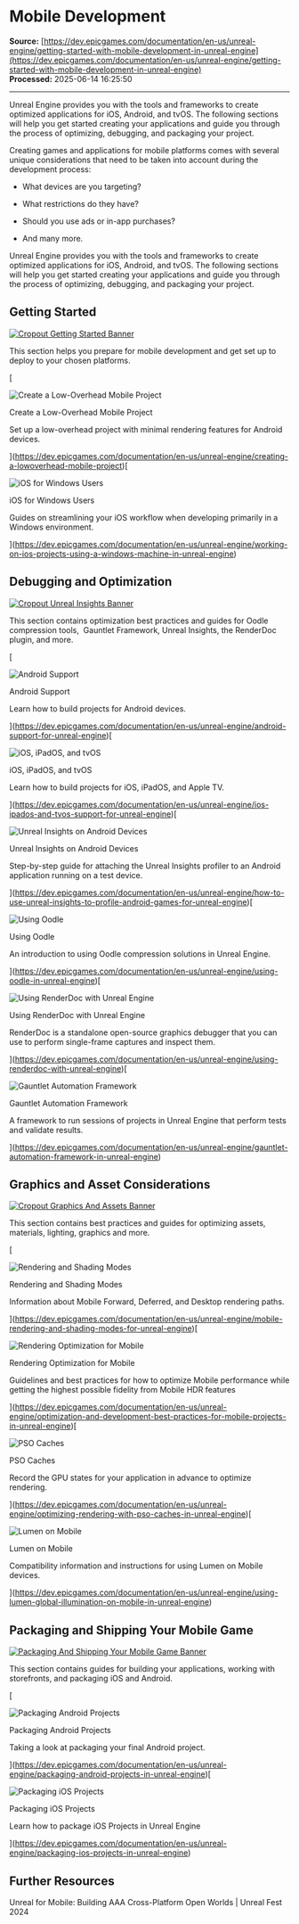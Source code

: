 # Mobile Development

**Source:** [https://dev.epicgames.com/documentation/en-us/unreal-engine/getting-started-with-mobile-development-in-unreal-engine](https://dev.epicgames.com/documentation/en-us/unreal-engine/getting-started-with-mobile-development-in-unreal-engine)  
**Processed:** 2025-06-14 16:25:50

---

Unreal Engine provides you with the tools and frameworks to create optimized applications for iOS, Android, and tvOS. The following sections will help you get started creating your applications and guide you through the process of optimizing, debugging, and packaging your project.

Creating games and applications for mobile platforms comes with several unique considerations that need to be taken into account during the development process:

-   What devices are you targeting?
    
-   What restrictions do they have?
    
-   Should you use ads or in-app purchases?
    
-   And many more.
    

Unreal Engine provides you with the tools and frameworks to create optimized applications for iOS, Android, and tvOS. The following sections will help you get started creating your applications and guide you through the process of optimizing, debugging, and packaging your project.

## Getting Started

[![Cropout Getting Started Banner](https://dev.epicgames.com/community/api/documentation/image/1583cc2b-da0b-42e5-9fbb-06aeba8b9fb1?resizing_type=fit)](https://dev.epicgames.com/community/api/documentation/image/1583cc2b-da0b-42e5-9fbb-06aeba8b9fb1?resizing_type=fit)

This section helps you prepare for mobile development and get set up to deploy to your chosen platforms.

[

![Create a Low-Overhead Mobile Project](images/static/document_list/empty_thumbnail.svg)

Create a Low-Overhead Mobile Project

Set up a low-overhead project with minimal rendering features for Android devices.





](https://dev.epicgames.com/documentation/en-us/unreal-engine/creating-a-lowoverhead-mobile-project)[

![iOS for Windows Users](https://dev.epicgames.com/community/api/documentation/image/3ae7daa2-eb37-4e3c-a2af-3fd39a00e036?resizing_type=fit&width=640&height=640)

iOS for Windows Users

Guides on streamlining your iOS workflow when developing primarily in a Windows environment.





](https://dev.epicgames.com/documentation/en-us/unreal-engine/working-on-ios-projects-using-a-windows-machine-in-unreal-engine)

## Debugging and Optimization

[![Cropout Unreal Insights Banner](https://dev.epicgames.com/community/api/documentation/image/06588c37-0292-4203-9386-669c26e3b085?resizing_type=fit)](https://dev.epicgames.com/community/api/documentation/image/06588c37-0292-4203-9386-669c26e3b085?resizing_type=fit)

This section contains optimization best practices and guides for Oodle compression tools,  Gauntlet Framework, Unreal Insights, the RenderDoc plugin, and more.

[

![Android Support](https://dev.epicgames.com/community/api/documentation/image/b53e76e9-1360-4e90-9973-366ebd48594e?resizing_type=fit&width=640&height=640)

Android Support

Learn how to build projects for Android devices.





](https://dev.epicgames.com/documentation/en-us/unreal-engine/android-support-for-unreal-engine)[

![iOS, iPadOS, and tvOS](https://dev.epicgames.com/community/api/documentation/image/504db56d-51d5-4607-a7c6-712e040e77bb?resizing_type=fit&width=640&height=640)

iOS, iPadOS, and tvOS

Learn how to build projects for iOS, iPadOS, and Apple TV.





](https://dev.epicgames.com/documentation/en-us/unreal-engine/ios-ipados-and-tvos-support-for-unreal-engine)[

![Unreal Insights on Android Devices](https://dev.epicgames.com/community/api/documentation/image/4941c26c-47bb-45c5-8cbf-de8d5f6c861a?resizing_type=fit&width=640&height=640)

Unreal Insights on Android Devices

Step-by-step guide for attaching the Unreal Insights profiler to an Android application running on a test device.





](https://dev.epicgames.com/documentation/en-us/unreal-engine/how-to-use-unreal-insights-to-profile-android-games-for-unreal-engine)[

![Using Oodle](https://dev.epicgames.com/community/api/documentation/image/743a1286-51fc-42a5-a7a6-af32fe6a2359?resizing_type=fit&width=640&height=640)

Using Oodle

An introduction to using Oodle compression solutions in Unreal Engine.





](https://dev.epicgames.com/documentation/en-us/unreal-engine/using-oodle-in-unreal-engine)[

![Using RenderDoc with Unreal Engine](https://dev.epicgames.com/community/api/documentation/image/a8aaf804-4197-432a-91f8-838c1841b110?resizing_type=fit&width=640&height=640)

Using RenderDoc with Unreal Engine

RenderDoc is a standalone open-source graphics debugger that you can use to perform single-frame captures and inspect them.





](https://dev.epicgames.com/documentation/en-us/unreal-engine/using-renderdoc-with-unreal-engine)[

![Gauntlet Automation Framework](https://dev.epicgames.com/community/api/documentation/image/b323ce57-b7ad-43f7-bec9-bf7643073c11?resizing_type=fit&width=640&height=640)

Gauntlet Automation Framework

A framework to run sessions of projects in Unreal Engine that perform tests and validate results.





](https://dev.epicgames.com/documentation/en-us/unreal-engine/gauntlet-automation-framework-in-unreal-engine)

## Graphics and Asset Considerations

[![Cropout Graphics And Assets Banner](https://dev.epicgames.com/community/api/documentation/image/8f592c03-8f91-4657-805f-800baab38de6?resizing_type=fit)](https://dev.epicgames.com/community/api/documentation/image/8f592c03-8f91-4657-805f-800baab38de6?resizing_type=fit)

This section contains best practices and guides for optimizing assets, materials, lighting, graphics and more.

[

![Rendering and Shading Modes](https://dev.epicgames.com/community/api/documentation/image/1bd7d0eb-9064-4248-a379-3c0791305b9c?resizing_type=fit&width=640&height=640)

Rendering and Shading Modes

Information about Mobile Forward, Deferred, and Desktop rendering paths.





](https://dev.epicgames.com/documentation/en-us/unreal-engine/mobile-rendering-and-shading-modes-for-unreal-engine)[

![Rendering Optimization for Mobile](https://dev.epicgames.com/community/api/documentation/image/3c262fef-b0dc-4dff-8b49-a02fa9899102?resizing_type=fit&width=640&height=640)

Rendering Optimization for Mobile

Guidelines and best practices for how to optimize Mobile performance while getting the highest possible fidelity from Mobile HDR features





](https://dev.epicgames.com/documentation/en-us/unreal-engine/optimization-and-development-best-practices-for-mobile-projects-in-unreal-engine)[

![PSO Caches](https://dev.epicgames.com/community/api/documentation/image/40416f3d-94c4-433a-b8e4-663a33bd2270?resizing_type=fit&width=640&height=640)

PSO Caches

Record the GPU states for your application in advance to optimize rendering.





](https://dev.epicgames.com/documentation/en-us/unreal-engine/optimizing-rendering-with-pso-caches-in-unreal-engine)[

![Lumen on Mobile](https://dev.epicgames.com/community/api/documentation/image/b8ef6578-6c0f-4429-aca9-4ed07cad063f?resizing_type=fit&width=640&height=640)

Lumen on Mobile

Compatibility information and instructions for using Lumen on Mobile devices.





](https://dev.epicgames.com/documentation/en-us/unreal-engine/using-lumen-global-illumination-on-mobile-in-unreal-engine)

## Packaging and Shipping Your Mobile Game

[![Packaging And Shipping Your Mobile Game Banner](https://dev.epicgames.com/community/api/documentation/image/8245f2a0-3cad-425d-98a4-d6468fe1a816?resizing_type=fit)](https://dev.epicgames.com/community/api/documentation/image/8245f2a0-3cad-425d-98a4-d6468fe1a816?resizing_type=fit)

This section contains guides for building your applications, working with storefronts, and packaging iOS and Android.

[

![Packaging Android Projects](https://dev.epicgames.com/community/api/documentation/image/52e0dbba-2fd8-493b-ad29-9c57745a46e5?resizing_type=fit&width=640&height=640)

Packaging Android Projects

Taking a look at packaging your final Android project.





](https://dev.epicgames.com/documentation/en-us/unreal-engine/packaging-android-projects-in-unreal-engine)[

![Packaging iOS Projects](https://dev.epicgames.com/community/api/documentation/image/5e312e7b-4ba6-44da-8c57-a73a16f13687?resizing_type=fit&width=640&height=640)

Packaging iOS Projects

Learn how to package iOS Projects in Unreal Engine





](https://dev.epicgames.com/documentation/en-us/unreal-engine/packaging-ios-projects-in-unreal-engine)

## Further Resources

Unreal for Mobile: Building AAA Cross-Platform Open Worlds | Unreal Fest 2024